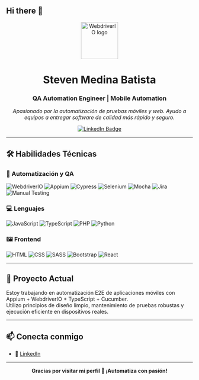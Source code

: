 ## Hi there 👋
<!--
**StevenMedinaBatista/StevenMedinaBatista** is a ✨ _special_ ✨ repository because its `README.md` (this file) appears on your GitHub profile.

Here are some ideas to get you started:

- 🔭 I’m currently working on ...
- 🌱 I’m currently learning ...
- 👯 I’m looking to collaborate on ...
- 🤔 I’m looking for help with ...
- 💬 Ask me about ...
- 📫 How to reach me: ...
- 😄 Pronouns: ...
- ⚡ Fun fact: ...
-->

<!-- Encabezado personalizado tipo banner -->
<div align="center">
  <img src="https://webdriver.io/img/webdriverio.png" width="100" alt="WebdriverIO logo" />
  <h1>Steven Medina Batista</h1>
  <h3>QA Automation Engineer | Mobile Automation</h3>
  <p>
    <em>
      Apasionado por la automatización de pruebas móviles y web. 
      Ayudo a equipos a entregar software de calidad más rápido y seguro.
    </em>
  </p>

  <!-- LinkedIn -->
  <a href="https://www.linkedin.com/in/steven-medina-batista/" target="_blank">
    <img src="https://img.shields.io/badge/LinkedIn-Sigue%20mi%20perfil-blue?style=for-the-badge&logo=linkedin" alt="LinkedIn Badge" />
  </a>
</div>

---

## 🛠️ Habilidades Técnicas

### 🚀 Automatización y QA

![WebdriverIO](https://img.shields.io/badge/-WebdriverIO-EA5905?style=flat&logo=webdriverio&logoColor=white)
![Appium](https://img.shields.io/badge/-Appium-00B5D8?style=flat&logo=appium&logoColor=white)
![Cypress](https://img.shields.io/badge/-Cypress-17202C?style=flat&logo=cypress&logoColor=white)
![Selenium](https://img.shields.io/badge/-Selenium-43B02A?style=flat&logo=selenium&logoColor=white)
![Mocha](https://img.shields.io/badge/-Mocha-8D6748?style=flat&logo=mocha&logoColor=white)
![Jira](https://img.shields.io/badge/-Jira-0052CC?style=flat&logo=jira&logoColor=white)
![Manual Testing](https://img.shields.io/badge/-Manual%20Testing-gray?style=flat)

### 💻 Lenguajes

![JavaScript](https://img.shields.io/badge/-JavaScript-F7DF1E?style=flat&logo=javascript&logoColor=black)
![TypeScript](https://img.shields.io/badge/-TypeScript-3178C6?style=flat&logo=typescript&logoColor=white)
![PHP](https://img.shields.io/badge/-PHP-777BB4?style=flat&logo=php&logoColor=white)
![Python](https://img.shields.io/badge/-Python-3776AB?style=flat&logo=python&logoColor=white)

### 🖼️ Frontend

![HTML](https://img.shields.io/badge/-HTML5-E34F26?style=flat&logo=html5&logoColor=white)
![CSS](https://img.shields.io/badge/-CSS3-1572B6?style=flat&logo=css3&logoColor=white)
![SASS](https://img.shields.io/badge/-SASS-CC6699?style=flat&logo=sass&logoColor=white)
![Bootstrap](https://img.shields.io/badge/-Bootstrap-7952B3?style=flat&logo=bootstrap&logoColor=white)
![React](https://img.shields.io/badge/-React-61DAFB?style=flat&logo=react&logoColor=black)

---

## 📱 Proyecto Actual

Estoy trabajando en automatización E2E de aplicaciones móviles con Appium + WebdriverIO + TypeScript + Cucumber.  
Utilizo principios de diseño limpio, mantenimiento de pruebas robustas y ejecución eficiente en dispositivos reales.

---

## 📫 Conecta conmigo

- 💼 [LinkedIn](https://www.linkedin.com/in/steven-medina-batista/)

---

<div align="center">
  <strong>Gracias por visitar mi perfil 🧪 ¡Automatiza con pasión!</strong>
</div>

